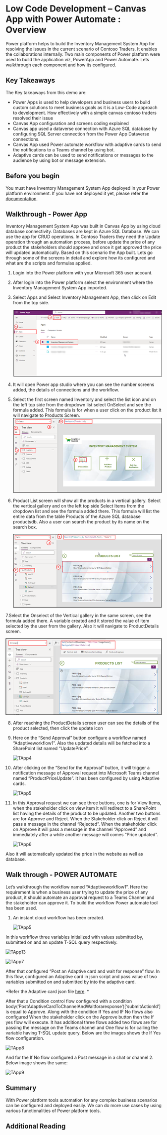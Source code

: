# Low Code Development – Canvas App with Power Automate : Overview

Power platform helps to build the Inventory Management System App for resolving the issues in the current scenario of Contoso Traders. It enables the collaborations internally. Two main components of Power platform were used to build the application viz, PowerApp and Power Automate. Lets walkthrough each component and how its configured. 

## Key Takeaways

The Key takeaways from this demo are: 

* Power Apps is used to help developers and business users to build custom solutions to meet business goals as it is a Low-Code approach to development. How effectively with a simple canvas contoso traders resolved their issue
* Canvas App configuration and screens coding explained
* Canvas app used a dataverse connection with Azure SQL database by configuring SQL Server connection from the Power App Dataverse connections.
* Canvas App used Power automate workflow with adaptive cards to send the notifications to a Teams channel by using bot.
* Adaptive cards can be used to send notifications or messages to the audience by using bot or message extension.

## Before you begin

You must have Inventory Management System App deployed in your Power platform environment. If you have not deployed it yet, please refer the [documentation](https://github.com/seenakhan/ContosoTraders/blob/main/docs/Inventory-power-app-deployment-guide.md).

## Walkthrough - Power App 

Inventory Management System App was built in Canvas App by using cloud database connectivity. Databases are kept in Azure SQL Database. We can use the app for CRUD operations. In Contoso Traders they need the Update operation through an automation process, before update the price of any product the stakeholders should approve and once it get approved the price will updated automatically. Based on this scenario the App built. Lets go through some of the screens in detail and explore how its configured and what are the scripts and formulas applied.    
  
      
1. Login into the Power platform with your Microsoft 365 user account. 

2. After login into the Power platform select the environment where the Inventory Management System App imported.

3. Select Apps and Select Inventory Management App, then click on Edit from the top side.

   ![img](images/TApp1.png)

4. It will open Power app studio where you can see the number screens added,  the details of connections and the workflow.

5. Select the first screen named Inventory and select the list icon and on the left top side from the dropdown list select OnSelect and see the formula added. This formula is for when a user click on the product list it will navigate to Products Screen. 
   ![img](images/TApp2.png)


6. Product List screen will show all the products in a vertical gallery. Select the vertical gallery and on the left top side Select Items from the dropdown list and see the formula added there. This formula will list the entire data from the table Products of the Azure SQL database productsdb. Also a user can search the product by its name on the search box.

    ![img](images/NApp1.png)

7.Select the Onselect of the Vertical gallery in the same screen, see the formula added there. A variable created and it stored the value of item selected by the user from the gallery. Also it will navigate to ProductDetails screen.

  ![img](images/NApp2.png)   
  
8. After reaching the ProductDetails screen user can see the details of the product selected, then click the update icon
      
     
      
 3. Here on the “Send Approval” button configure a workflow named “Adaptiveworkflow1”. Also the updated details will be fetched into a SharePoint list named “UpdatePrice”.
       
    ![TApp4](images/TApp4.png)
       
 4. After clicking on the “Send for the Approval” button, it will trigger a notification message of Approval request into Microsoft Teams channel named “ProductPriceUpdate”. It has been configured by using Adaptive cards.

    ![TApp5](images/App7.png)
       
   
       
 5. In this Approval request we can see three buttons, one is for View Items, when the stakeholder click on view item it will redirect to a SharePoint list having the details of the product to be updated. Another two buttons are for Approve and Reject. When the Stakeholder click on Reject it will pass a message in the channel “Rejected”. When the stakeholder click on Approve it will pass a message in the channel “Approved” and immediately after a while another message will comes “Price updated”.
       
    ![TApp6](images/App9.png)
       
 Also it will automatically updated the price in the website as well as database.

## Walk through - POWER AUTOMATE

Let’s walkthrough the workflow named “Adaptiveworkflow1”. Here the requirement is when a business user trying to update the price of any product, it should automate an approval request to a Teams Channel and the stakeholder can approve it. To build the workflow Power automate tool has been used.

1. An instant cloud workflow has been created.

   ![TApp5](images/TApp5.png)
        
In this workflow three variables initialized with values submitted by, submitted on and an update T-SQL query respectively.
           
   ![TApp13](images/TApp6.png)
   
   ![TApp7](images/TApp7.png)
        
After that configured “Post an Adaptive card and wait for response” flow. In this flow, configured an Adaptive card in json script and pass value of two variables submitted on and submitted by into the adaptive card. 


*Refer the Adaptive card json file [here](https://github.com/seenakhan/ContosoTraders/blob/main/iac/Adaptivecard.json). * 

After that a Condition control flow configured with a condition body(‘PostAdaptiveCardToChannelAndWaitforaresponse’)[‘submitActionId’] is equal to Approve. Along with the condition If Yes and IF No flows also configured When the stakeholder click on the Approve button then the If yes flow will execute. It has additional three flows added two flows are for passing the message on the Teams channel and One flow is for calling the variable having T-SQL update query. Below are the images shows the If Yes flow configuration.

 
    
  ![TApp8](images/TApp8.png)
    
And for the If No flow configured a Post message in a chat or channel 2. Below image shows the same:

   ![TApp9](images/TApp9.png)

## Summary

With Power platform tools automation for any complex business scenarios can be configured and deployed easily. We can do more use cases by using various functionalities of Power platform tools.

## Additional Reading



      
      
      
